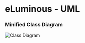# eLuminous - UML

### Minified Class Diagram

![Class Diagram](https://github.com/e-Luminous/uml/blob/master/class-diagram/minified.png)
